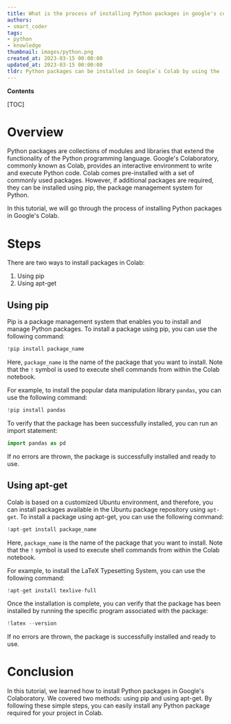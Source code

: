 ```yaml
---
title: What is the process of installing Python packages in google's colab?
authors:
- smart_coder
tags:
- python
- knowledge
thumbnail: images/python.png
created_at: 2023-03-15 00:00:00
updated_at: 2023-03-15 00:00:00
tldr: Python packages can be installed in Google`s Colab by using the !pip command followed by the package name.
---
```


**Contents**

[TOC]

# Overview
Python packages are collections of modules and libraries that extend the functionality of the Python programming language. Google's Colaboratory, commonly known as Colab, provides an interactive environment to write and execute Python code. Colab comes pre-installed with a set of commonly used packages. However, if additional packages are required, they can be installed using pip, the package management system for Python.

In this tutorial, we will go through the process of installing Python packages in Google's Colab.

# Steps
There are two ways to install packages in Colab:

1. Using pip
2. Using apt-get

## Using pip
Pip is a package management system that enables you to install and manage Python packages. To install a package using pip, you can use the following command:

```python
!pip install package_name
```

Here, `package_name` is the name of the package that you want to install. Note that the `!` symbol is used to execute shell commands from within the Colab notebook.

For example, to install the popular data manipulation library `pandas`, you can use the following command:

```python
!pip install pandas
```

To verify that the package has been successfully installed, you can run an import statement:

```python
import pandas as pd
```

If no errors are thrown, the package is successfully installed and ready to use.

## Using apt-get
Colab is based on a customized Ubuntu environment, and therefore, you can install packages available in the Ubuntu package repository using `apt-get`. To install a package using apt-get, you can use the following command:

```python
!apt-get install package_name
```

Here, `package_name` is the name of the package that you want to install. Note that the `!` symbol is used to execute shell commands from within the Colab notebook.

For example, to install the LaTeX Typesetting System, you can use the following command:

```python
!apt-get install texlive-full
```

Once the installation is complete, you can verify that the package has been installed by running the specific program associated with the package:

```python
!latex --version
```

If no errors are thrown, the package is successfully installed and ready to use.

# Conclusion
In this tutorial, we learned how to install Python packages in Google's Colaboratory. We covered two methods: using pip and using apt-get. By following these simple steps, you can easily install any Python package required for your project in Colab.
